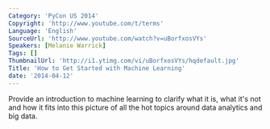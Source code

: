 ```yaml
---
Category: 'PyCon US 2014'
Copyright: 'http://www.youtube.com/t/terms'
Language: 'English'
SourceUrl: 'http://www.youtube.com/watch?v=uBorfxosVYs'
Speakers: [Melanie Warrick]
Tags: []
ThumbnailUrl: 'http://i1.ytimg.com/vi/uBorfxosVYs/hqdefault.jpg'
Title: 'How to Get Started with Machine Learning'
date: '2014-04-12'
---
```

Provide an introduction to machine learning to clarify what it is, what it's not and how it fits into this picture of all the hot topics around data analytics and big data.
